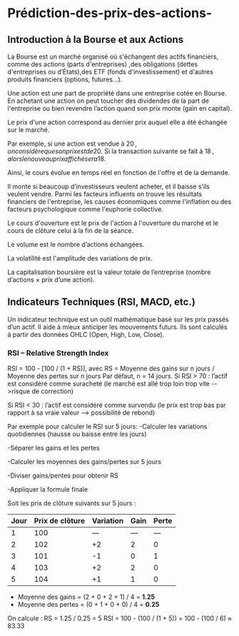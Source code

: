 # Prédiction-des-prix-des-actions-
## Introduction à la Bourse et aux Actions
La Bourse est un marché organisé où s'échangent des actifs financiers, comme des actions (parts d'entreprises) ,des obligations (dettes d'entreprises ou d’États),des ETF (fonds d'investissement) et d'autres produits financiers (options, futures…).

Une action est une part de propriété dans une entreprise cotée en Bourse. En achetant une action on peut toucher des dividendes de la part de l'entreprise ou bien revendre l’action quand son prix monte (gain en capital).

Le prix d'une action correspond au dernier prix auquel elle a été échangée sur le marché.

Par exemple, si une action est vendue à 20 $, on considère que son prix est de 20 $. Si la transaction suivante se fait à 18 $, alors le nouveau prix affiché sera 18 $.

Ainsi, le cours évolue en temps réel en fonction de l'offre et de la demande.

Il monte si beaucoup d’investisseurs veulent acheter, et il baisse s’ils veulent vendre. Parmi les facteurs influents on trouve les résultats financiers de l'entreprise, les causes économiques comme l'inflation ou des facteurs psychologique comme l'euphorie collective.

Le cours d'ouverture	est le prix de l'action à l'ouverture du marché et le cours de clôture celui à la fin de la séance.

Le volume est	le nombre d’actions échangées.

La volatilité	est l'amplitude des variations de prix.

La capitalisation boursière	est la valeur totale de l’entreprise (nombre d’actions × prix d’une action).

## Indicateurs Techniques (RSI, MACD, etc.)
Un indicateur technique est un outil mathématique basé sur les prix passés d’un actif. Il aide à mieux anticiper les mouvements futurs. Ils sont calculés à partir des données OHLC (Open, High, Low, Close).
### RSI – Relative Strength Index
RSI = 100 - [100 / (1 + RS)], avec RS = Moyenne des gains sur n jours / Moyenne des pertes sur n jours
Par défaut, n = 14 jours.
Si RSI > 70 : l’actif est considéré comme suracheté (le marché est allé trop loin trop vite -->risque de correction)

Si RSI < 30 : l’actif est considéré comme survendu (le prix est trop bas par rapport à sa vraie valeur --> possibilité de rebond)


Par exemple pour calculer le RSI sur 5 jours:
-Calculer les variations quotidiennes (hausse ou baisse entre les jours)

-Séparer les gains et les pertes

-Calculer les moyennes des gains/pertes sur 5 jours

-Diviser gains/pentes pour obtenir RS

-Appliquer la formule finale

Soit les prix de clôture suivants sur 5 jours :

| Jour | Prix de clôture | Variation | Gain | Perte |
|------|------------------|-----------|------|--------|
| 1    | 100              | —         | —    | —      |
| 2    | 102              | +2        | 2    | 0      |
| 3    | 101              | -1        | 0    | 1      |
| 4    | 103              | +2        | 2    | 0      |
| 5    | 104              | +1        | 1    | 0      |

- Moyenne des gains = (2 + 0 + 2 + 1) / 4 = **1.25**
- Moyenne des pertes = (0 + 1 + 0 + 0) / 4 = **0.25**

On calcule :
RS = 1.25 / 0.25 = 5
RSI = 100 - (100 / (1 + 5)) = 100 - (100 / 6) ≈ 83.33











